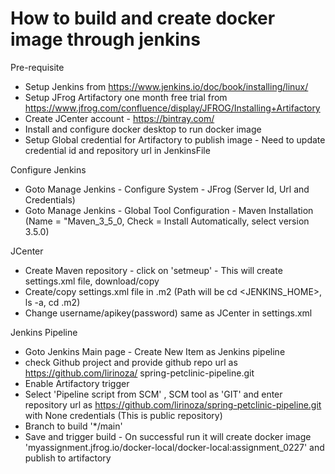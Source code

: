 
# How to build and create docker image through jenkins

Pre-requisite
   - Setup Jenkins from https://www.jenkins.io/doc/book/installing/linux/
   - Setup JFrog Artifactory one month free trial from https://www.jfrog.com/confluence/display/JFROG/Installing+Artifactory
   - Create JCenter account - https://bintray.com/
   - Install and configure docker desktop to run docker image
   - Setup Global credential for Artifactory to publish image - Need to update credential id and repository url in JenkinsFile
   

Configure Jenkins
   - Goto Manage Jenkins - Configure System - JFrog (Server Id, Url and Credentials)
   - Goto Manage Jenkins - Global Tool Configuration - Maven Installation 
      (Name = "Maven_3_5_0, Check = Install Automatically,   select version 3.5.0)


JCenter
   - Create Maven repository - click on 'setmeup' - This will create settings.xml file, download/copy
   - Create/copy settings.xml file in .m2 (Path will be cd <JENKINS_HOME>, ls -a, cd .m2) 
   - Change username/apikey(password) same as  JCenter in settings.xml


Jenkins Pipeline
   - Goto Jenkins Main page - Create New Item as Jenkins pipeline 
   - check Github project and provide github repo url as 
              https://github.com/lirinoza/ spring-petclinic-pipeline.git
   - Enable Artifactory trigger
   - Select 'Pipeline script from SCM' , SCM tool as 'GIT' and enter repository url as https://github.com/lirinoza/spring-petclinic-pipeline.git with None credentials (This is public repository)
   - Branch to build '*/main'
   - Save and trigger build - On successful run it will create docker image 'myassignment.jfrog.io/docker-local/docker-local:assignment_0227' and publish to artifactory





